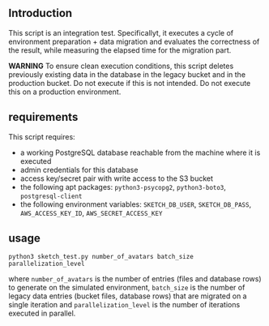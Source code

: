 ## Introduction
This script is an integration test. Specificallyt, it executes a cycle of environment preparation + data migration and evaluates the correctness of the result, while measuring the elapsed time for the migration part.

**WARNING** To ensure clean execution conditions, this script deletes previously existing data in the database in the legacy bucket and in the production bucket. Do not execute if this is not intended. Do not execute this on a production environment.

## requirements
This script requires:
* a working PostgreSQL database reachable from the machine where it is executed
* admin credentials for this database
* access key/secret pair with write access to the S3 bucket
* the following apt packages: ```python3-psycopg2```, ```python3-boto3```, ```postgresql-client```
* the following environment variables: ```SKETCH_DB_USER```, ```SKETCH_DB_PASS```, ```AWS_ACCESS_KEY_ID```, ```AWS_SECRET_ACCESS_KEY```
  
## usage

```
python3 sketch_test.py number_of_avatars batch_size parallelization_level
```

where ```number_of_avatars``` is the number of entries (files and database rows) to generate on the simulated environment, ```batch_size``` is the number of legacy data entries (bucket files, database rows) that are migrated on a single iteration and ```parallelization_level``` is the number of iterations executed in parallel.
